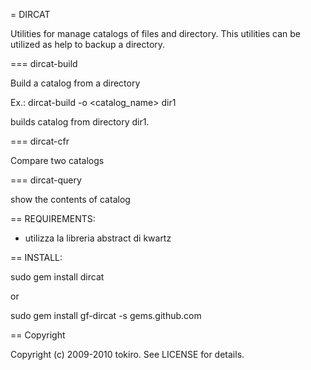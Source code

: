 = DIRCAT

Utilities for manage catalogs of files and directory.
This utilities can be utilized as help to backup a directory.

=== dircat-build

Build a catalog from a directory

Ex.: dircat-build -o <catalog_name> dir1

builds catalog from directory dir1.

=== dircat-cfr

Compare two catalogs

=== dircat-query

show the contents of catalog

== REQUIREMENTS:

* utilizza la libreria abstract di kwartz

== INSTALL:

sudo gem install dircat

or

sudo gem install gf-dircat -s gems.github.com

== Copyright

Copyright (c) 2009-2010 tokiro. See LICENSE for details.
